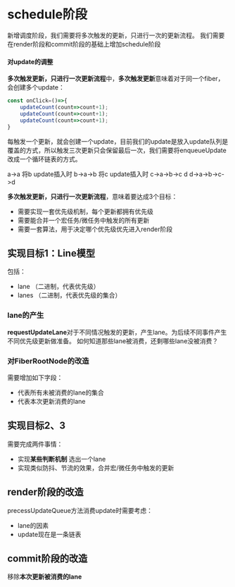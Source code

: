 # schedule阶段

新增调度阶段，我们需要将多次触发的更新，只进行一次的更新流程。
我们需要在render阶段和commit阶段的基础上增加schedule阶段

#### 对update的调整

**多次触发更新，只进行一次更新流程**中，**多次触发更新**意味着对于同一个fiber，会创建多个update：

```js
const onClick=()=>{
    updateCount(count=>count+1);
    updateCount(count=>count+1);
    updateCount(count=>count+1);
}

```
每触发一个更新，就会创建一个update，目前我们的update是放入update队列是覆盖的方式，所以触发三次更新只会保留最后一次，我们需要将enqueueUpdate改成一个循环链表的方式。

a->a
将b update插入时
b->a->b
将c update插入时
c->a->b->c
d
d->a->b->c->d





**多次触发更新，只进行一次更新流程**，意味着要达成3个目标：
- 需要实现一套优先级机制，每个更新都拥有优先级
- 需要能合并一个宏任务/微任务中触发的所有更新
- 需要一套算法，用于决定哪个优先级优先进入render阶段


## 实现目标1：Line模型

包括：
- lane （二进制，代表优先级）
- lanes （二进制，代表优先级的集合）

### lane的产生

**requestUpdateLane**对于不同情况触发的更新，产生lane。为后续不同事件产生不同优先级更新做准备。
如何知道那些lane被消费，还剩哪些lane没被消费？

### 对FiberRootNode的改造

需要增加如下字段：
- 代表所有未被消费的lane的集合
- 代表本次更新消费的lane

## 实现目标2、3

需要完成两件事情：
- 实现**某些判断机制** 选出一个lane
- 实现类似防抖、节流的效果，合并宏/微任务中触发的更新

## render阶段的改造
precessUpdateQueue方法消费update时需要考虑：
- lane的因素
- update现在是一条链表
  
## commit阶段的改造
移除**本次更新被消费的lane**

